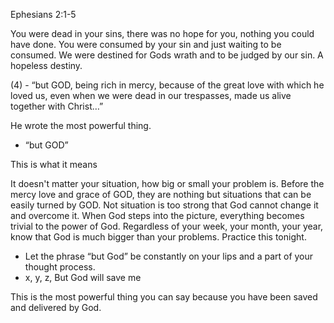 
Ephesians 2:1-5

You were dead in your sins, there was no hope for you, nothing you could have done. You were consumed by your sin and just waiting to be consumed. We were destined for Gods wrath and to be judged by our sin. A hopeless destiny.

(4) - “but GOD, being rich in mercy, because of the great love with which he loved us, even when we were dead in our trespasses, made us alive together with Christ…”

He wrote the most powerful thing.

- “but GOD”

This is what it means

It doesn't matter your situation, how big or small your problem is. Before the mercy love and grace of GOD, they are nothing but situations that can be easily turned by GOD. Not situation is too strong that God cannot change it and overcome it. When God steps into the picture, everything becomes trivial to the power of God. Regardless of your week, your month, your year, know that God is much bigger than your problems. Practice this tonight.

- Let the phrase “but God” be constantly on your lips and a part of your thought process.
- x, y, z, But God will save me

This is the most powerful thing you can say because you have been saved and delivered by God.